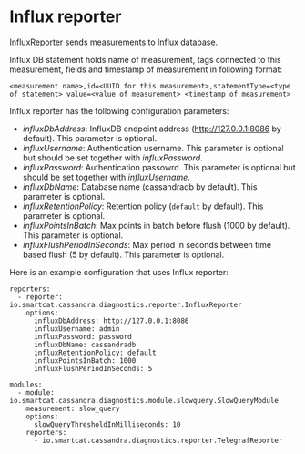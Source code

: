 # Influx reporter

[InfluxReporter](https://github.com/smartcat-labs/cassandra-diagnostics/blob/dev/cassandra-diagnostics-reporter-influx/src/main/java/io/smartcat/cassandra/diagnostics/reporter/InfluxReporter.java) sends measurements to [Influx database](https://www.influxdata.com/time-series-platform/influxdb/).

Influx DB statement holds name of measurement, tags connected to this measurement, fields and timestamp of measurement in following format:

```
<measurement name>,id=<UUID for this measurement>,statementType=<type of statement> value=<value of measurement> <timestamp of measurement>
```

Influx reporter has the following configuration parameters:

- _influxDbAddress_: InfluxDB endpoint address (http://127.0.0.1:8086 by default). This parameter is optional.
- _influxUsername_: Authentication username. This parameter is optional but should be set together with _influxPassword_.
- _influxPassword_: Authentication passowrd. This parameter is optional but should be set together with _influxUsername_.
- _influxDbName_: Database name (cassandradb by default). This parameter is optional.
- _influxRetentionPolicy_: Retention policy (`default` by default). This parameter is optional.
- _influxPointsInBatch_: Max points in batch before flush (1000 by default). This parameter is optional.
- _influxFlushPeriodInSeconds_: Max period in seconds between time based flush (5 by default). This parameter is optional.

Here is an example configuration that uses Influx reporter:
```
reporters:
  - reporter: io.smartcat.cassandra.diagnostics.reporter.InfluxReporter
    options:
      influxDbAddress: http://127.0.0.1:8086
      influxUsername: admin
      influxPassword: password
      influxDbName: cassandradb
      influxRetentionPolicy: default
      influxPointsInBatch: 1000
      influxFlushPeriodInSeconds: 5

modules:
  - module: io.smartcat.cassandra.diagnostics.module.slowquery.SlowQueryModule
    measurement: slow_query
    options:
      slowQueryThresholdInMilliseconds: 10
    reporters:
      - io.smartcat.cassandra.diagnostics.reporter.TelegrafReporter
```